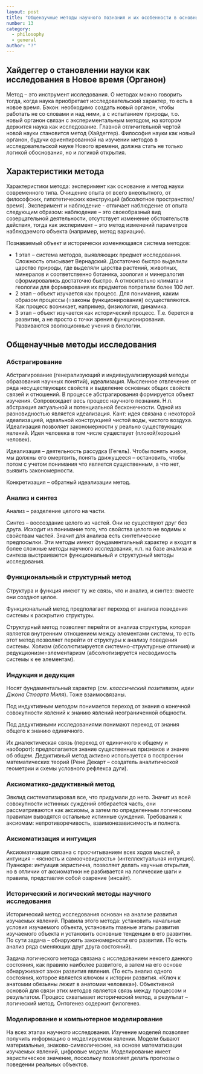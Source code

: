 ```yaml
---
layout: post
title: "Общенаучные методы научного познания и их особенности в основных подсистемах науки математических, социально-гуманитарных, естественных и технических науках"
number: 13
category:
  - philosophy
  - general
author: "?"
---
```


## Хайдеггер о становлении науки как исследования в Новое время (Органон)
Метод – это инструмент исследования. О методах можно говорить тогда, когда наука приобретает исследовательский характер, то есть в новое время. Бэкон: необходимо создать новый органон, чтобы работать не со словами и над ними, а с испытанием природы, т.о. новый органон связан с экспериментальным методом, на котором держится наука как исследование. Главной отличительной чертой новой науки становится метод (Хайдеггер). Философия науки как новый органон, будучи ориентированной на изучении методов в исследовательской науке Нового времени, должна стать не только логикой обоснования, но и логикой открытия. 

## Характеристики метода
Характеристики метода: эксперимент как основание и метод науки современного типа. Очищение опыта от всего внеопытного, от философских, гипотетических конструкций (абсолютное пространство/время). Эксперимент и наблюдение - отличает наблюдение от опыта следующим образом: наблюдение – это своеобразный вид созерцательной деятельности, отсутствует изменение обстоятельств действия, тогда как эксперимент – это метод изменений параметров наблюдаемого объекта (например, метод вариации).

Познаваемый объект и исторически изменяющаяся система методов:
* 1 этап – система методов, выявляющих предмет исследования. Сложность описывает Вернадский. Достаточно быстро выделили царство природы, где выделяли царства растений, животных, минералов и соответственно ботаника, зоология и минералогия сформировались достаточно быстро. А относительно климата и геологии для формирования их предметов потратили более 100 лет. 
* 2 этап – объект изучается как процесс. Для понимания, каким образом процессы (=законы функционирования) осуществляются. Как процесс возникает, например, физиология, динамика.  
* 3 этап – объект изучается как исторический процесс. Т.е. берется в развитии, а не просто с точки зрения функционирования. Развиваются эволюционные учения в биологии. 

## Общенаучные методы исследования
### Абстрагирование
Абстрагирование (генерализующий и индивидуализирующий методы образования научных понятий), идеализация. Мысленное отвлечение от ряда несуществующих свойств и выделение основных общих свойств связей и отношений. В процессе абстрагирования формируется объект изучения. Сопровождает весь процесс научного познания. Н.п. абстракция актуальной и потенциальной бесконечности. Одной из разновидностью является идеализация. Кант: идея связана с некоторой идеализацией, идеальной конструкцией чистой воды, чистого воздуха. Идеализация позволяет закономерности у реально существующих явлений. Идея человека в том числе существует (плохой/хороший человек).

Идеализация – деятельность рассудка (Гегель). Чтобы понять живое, мы должны его омертвить, понять движущееся – остановить, чтобы потом с учетом понимания что является существенным, а что нет, выявить закономерности.

Конкретизация – обратный идеализации метод. 

### Анализ и синтез
Анализ – разделение целого на части.

Синтез – воссоздание целого из частей.
Они не существуют друг без друга. Исходит из понимание того, что свойства целого не водимы к свойствам частей. Значит для анализа есть синтетические предпосылки. Эти методы имеют фундаментальный характер и входят в более сложные методы научного исследования, н.п. на базе анализа и синтеза выстраивается функциональный и структурный методы исследования. 

### Функциональный и структурный метод
Структура и функция имеют ту же связь, что и анализ, и синтез: вместе они создают целое.

Функциональный метод предполагает переход от анализа поведения системы к раскрытию структуры.

Структурный метод позволяет перейти от анализа структуры, которая является внутренним отношением между элементами системы, то есть этот метод позволяет перейти от структуры к анализу поведения системы. Холизм (абсолютизируется системно-структурные отличия) и редукционизм=элементаризм (абсолютизируется несводимость системы к ее элементам).

### Индукция и дедукция
Носят фундаментальный характер (*см. классический позитивизм, идеи Джона Стюарта Миля*).
Тоже взаимосвязаны.

Под индуктивным методом понимается переход от знания о конечной совокупности явлений к знанию явлений неограниченной общности.

Под дедуктивными исследованиями понимают переход от знания общего к знанию единичного.

Их диалектическая связь (переход от единичного к общему и наоборот): предполагается знание существенных признаков и знание об общем. Дедуктивный метод активно используется в построении математических теорий (Рене Декарт – создатель аналитической геометрии и схемы условного рефлекса дуги).

### Аксиоматико-дедуктивный метод
Эвклид систематизировал все, что придумали до него. Значит из всей совокупности истинных суждений отбирается часть, они рассматриваются как аксиомы, а затем по определенным логическим правилам выводятся остальные истинные суждения. Требования к аксиомам: непротиворечивость, взаимонезависимость и полнота.

### Аксиоматизация и интуиция
Аксиоматизация связана с просчитыванием всех ходов мыслей, а интуиция – «ясность и самоочевидность» (интеллектуальная интуиция). Пуанкаре: интуиция эвристична, позволяет делать научные открытия, но в отличии от аксиоматики не разбивается на логические шаги и правила, представляя собой озарение (инсайт).

### Исторический и логический методы научного исследования
Исторический метод исследования основан на анализе развития изучаемых явлений. Правила этого метода: установить начальные условия изучаемого объекта, установить главные этапы развития изучаемого объекта и установить основные тенденции в его развитии. По сути задача – обнаружить закономерности его развития. (То есть анализ ряда сменяющих друг друга состояний). 

Задача логического метода связана с исследованием некоего данного состояния, как правило наиболее развитого, а затем на его основе обнаруживают закон развития явления. (То есть анализ одного состояния, которое является ключом к истории развития. «Ключ к анатомии обезьяны лежит в анатомии человека»). Объективной основой для связи этих методов является связь между процессом и результатом. Процесс схватывает исторический метод, а результат – логический метод. Онтогенез содержит филогенез.

### Моделирование и компьютерное моделирование
На всех этапах научного исследования. Изучение моделей позволяет получить информацию о моделируемом явлении. Модели бывают материальные, знаково-символические, на основе математизации изучаемых явлений, цифровые модели. Моделирование имеет эвристическое значение, поскольку позволяет делать прогнозы о поведении реальных объектов. 
